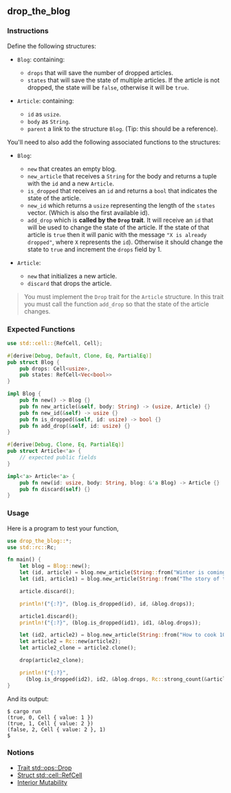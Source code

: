 ## drop_the_blog

### Instructions

Define the following structures:

- `Blog`: containing:

  - `drops` that will save the number of dropped articles.
  - `states` that will save the state of multiple articles. If the article is not dropped, the state will be `false`, otherwise it will be `true`.

- `Article`: containing:

  - `id` as `usize`.
  - `body` as `String`.
  - `parent` a link to the structure `Blog`. (Tip: this should be a reference).

You'll need to also add the following associated functions to the structures:

- `Blog`:

  - `new` that creates an empty blog.
  - `new_article` that receives a `String` for the body and returns a tuple with the `id` and a new `Article`.
  - `is_dropped` that receives an `id` and returns a `bool` that indicates the state of the article.
  - `new_id` which returns a `usize` representing the length of the `states` vector. (Which is also the first available id).
  - `add_drop` which is **called by the `Drop` trait**. It will receive an `id` that will be used to change the state of the article. If the state of that article is `true` then it will panic with the message `"X is already dropped"`, where `X` represents the `id`). Otherwise it should change the state to `true` and increment the `drops` field by 1.

- `Article`:

  - `new` that initializes a new article.
  - `discard` that drops the article.

> You must implement the `Drop` trait for the `Article` structure. In this trait you must call the function `add_drop` so that the state of the article changes.

### Expected Functions

```rust
use std::cell::{RefCell, Cell};

#[derive(Debug, Default, Clone, Eq, PartialEq)]
pub struct Blog {
    pub drops: Cell<usize>,
    pub states: RefCell<Vec<bool>>
}

impl Blog {
    pub fn new() -> Blog {}
    pub fn new_article(&self, body: String) -> (usize, Article) {}
    pub fn new_id(&self) -> usize {}
    pub fn is_dropped(&self, id: usize) -> bool {}
    pub fn add_drop(&self, id: usize) {}
}

#[derive(Debug, Clone, Eq, PartialEq)]
pub struct Article<'a> {
    // expected public fields
}

impl<'a> Article<'a> {
    pub fn new(id: usize, body: String, blog: &'a Blog) -> Article {}
    pub fn discard(self) {}
}
```

### Usage

Here is a program to test your function,

```rust
use drop_the_blog::*;
use std::rc::Rc;

fn main() {
    let blog = Blog::new();
    let (id, article) = blog.new_article(String::from("Winter is coming"));
    let (id1, article1) = blog.new_article(String::from("The story of the universe"));

    article.discard();

    println!("{:?}", (blog.is_dropped(id), id, &blog.drops));

    article1.discard();
    println!("{:?}", (blog.is_dropped(id1), id1, &blog.drops));

    let (id2, article2) = blog.new_article(String::from("How to cook 101"));
    let article2 = Rc::new(article2);
    let article2_clone = article2.clone();

    drop(article2_clone);

    println!("{:?}",
      (blog.is_dropped(id2), id2, &blog.drops, Rc::strong_count(&article2)));
}
```

And its output:

```console
$ cargo run
(true, 0, Cell { value: 1 })
(true, 1, Cell { value: 2 })
(false, 2, Cell { value: 2 }, 1)
$
```

### Notions

- [Trait std::ops::Drop](https://doc.bccnsoft.com/docs/rust-1.36.0-docs-html/std/ops/trait.Drop.html)
- [Struct std::cell::RefCell](https://doc.rust-lang.org/std/cell/struct.RefCell.html)
- [Interior Mutability](https://doc.rust-lang.org/book/ch15-05-interior-mutability.html)
